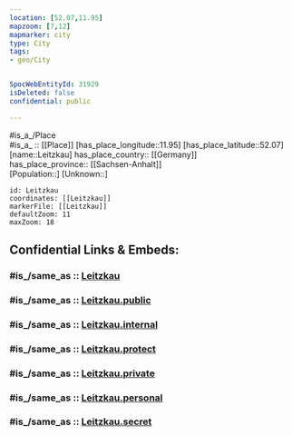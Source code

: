 ```yaml
---
location: [52.07,11.95] 
mapzoom: [7,12] 
mapmarker: city 
type: City
tags:
- geo/City


SpocWebEntityId: 31929
isDeleted: false
confidential: public

---
```

#is_a_/Place  
#is_a_ :: [[Place]] 
[has_place_longitude::11.95] 
[has_place_latitude::52.07] 
[name::Leitzkau] 
has_place_country:: [[Germany]]  
has_place_province:: [[Sachsen-Anhalt]]  
[Population::] 
[Unknown::] 


```leaflet
id: Leitzkau
coordinates: [[Leitzkau]] 
markerFile: [[Leitzkau]] 
defaultZoom: 11 
maxZoom: 18
```


## Confidential Links & Embeds: 

### #is_/same_as :: [Leitzkau](/_Standards/Earth/Continent/Europe/Europe~Central/Germany/Germany~East/Sachsen-Anhalt/counties~SA/Jerichower_Land/cities~Jerichower_Land/Gommern/City/Leitzkau.md) 

### #is_/same_as :: [Leitzkau.public](/_public/Earth/Continent/Europe/Europe~Central/Germany/Germany~East/Sachsen-Anhalt/counties~SA/Jerichower_Land/cities~Jerichower_Land/Gommern/City/Leitzkau.public.md) 

### #is_/same_as :: [Leitzkau.internal](/_internal/Earth/Continent/Europe/Europe~Central/Germany/Germany~East/Sachsen-Anhalt/counties~SA/Jerichower_Land/cities~Jerichower_Land/Gommern/City/Leitzkau.internal.md) 

### #is_/same_as :: [Leitzkau.protect](/_protect/Earth/Continent/Europe/Europe~Central/Germany/Germany~East/Sachsen-Anhalt/counties~SA/Jerichower_Land/cities~Jerichower_Land/Gommern/City/Leitzkau.protect.md) 

### #is_/same_as :: [Leitzkau.private](/_private/Earth/Continent/Europe/Europe~Central/Germany/Germany~East/Sachsen-Anhalt/counties~SA/Jerichower_Land/cities~Jerichower_Land/Gommern/City/Leitzkau.private.md) 

### #is_/same_as :: [Leitzkau.personal](/_personal/Earth/Continent/Europe/Europe~Central/Germany/Germany~East/Sachsen-Anhalt/counties~SA/Jerichower_Land/cities~Jerichower_Land/Gommern/City/Leitzkau.personal.md) 

### #is_/same_as :: [Leitzkau.secret](/_secret/Earth/Continent/Europe/Europe~Central/Germany/Germany~East/Sachsen-Anhalt/counties~SA/Jerichower_Land/cities~Jerichower_Land/Gommern/City/Leitzkau.secret.md)


